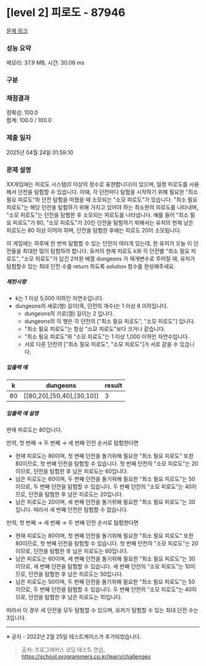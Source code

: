 # [level 2] 피로도 - 87946 

[문제 링크](https://school.programmers.co.kr/learn/courses/30/lessons/87946) 

### 성능 요약

메모리: 37.9 MB, 시간: 30.06 ms

### 구분

 > 

### 채점결과

정확성: 100.0<br/>합계: 100.0 / 100.0

### 제출 일자

2025년 04월 24일 01:59:10

### 문제 설명

<p>XX게임에는 피로도 시스템(0 이상의 정수로 표현합니다)이 있으며, 일정 피로도를 사용해서 던전을 탐험할 수 있습니다. 이때, 각 던전마다 탐험을 시작하기 위해 필요한 "최소 필요 피로도"와 던전 탐험을 마쳤을 때 소모되는 "소모 피로도"가 있습니다. "최소 필요 피로도"는 해당 던전을 탐험하기 위해 가지고 있어야 하는 최소한의 피로도를 나타내며, "소모 피로도"는 던전을 탐험한 후 소모되는 피로도를 나타냅니다. 예를 들어 "최소 필요 피로도"가 80, "소모 피로도"가 20인 던전을 탐험하기 위해서는 유저의 현재 남은 피로도는 80 이상 이어야 하며, 던전을 탐험한 후에는 피로도 20이 소모됩니다.</p>

<p>이 게임에는 하루에 한 번씩 탐험할 수 있는 던전이 여러개 있는데, 한 유저가 오늘 이 던전들을 최대한 많이 탐험하려 합니다. 유저의 현재 피로도 k와 각 던전별 "최소 필요 피로도", "소모 피로도"가 담긴 2차원 배열 dungeons 가 매개변수로 주어질 때, 유저가 탐험할수 있는 최대 던전 수를 return 하도록 solution 함수를 완성해주세요.</p>

<h5>제한사항</h5>

<ul>
<li>k는 1 이상 5,000 이하인 자연수입니다.</li>
<li>dungeons의 세로(행) 길이(즉, 던전의 개수)는 1 이상 8 이하입니다.

<ul>
<li>dungeons의 가로(열) 길이는 2 입니다.</li>
<li>dungeons의 각 행은 각 던전의 ["최소 필요 피로도", "소모 피로도"] 입니다.</li>
<li>"최소 필요 피로도"는 항상 "소모 피로도"보다 크거나 같습니다.</li>
<li>"최소 필요 피로도"와 "소모 피로도"는 1 이상 1,000 이하인 자연수입니다.</li>
<li>서로 다른 던전의 ["최소 필요 피로도", "소모 피로도"]가 서로 같을 수 있습니다. </li>
</ul></li>
</ul>

<h5>입출력 예</h5>
<table class="table">
        <thead><tr>
<th>k</th>
<th>dungeons</th>
<th>result</th>
</tr>
</thead>
        <tbody><tr>
<td>80</td>
<td>[[80,20],[50,40],[30,10]]</td>
<td>3</td>
</tr>
</tbody>
      </table>
<h5>입출력 예 설명</h5>

<p>현재 피로도는 80입니다.</p>

<p>만약, 첫 번째 → 두 번째 → 세 번째 던전 순서로 탐험한다면</p>

<ul>
<li>현재 피로도는 80이며, 첫 번째 던전을 돌기위해 필요한 "최소 필요 피로도" 또한 80이므로, 첫 번째 던전을 탐험할 수 있습니다. 첫 번째 던전의 "소모 피로도"는 20이므로, 던전을 탐험한 후 남은 피로도는 60입니다.</li>
<li>남은 피로도는 60이며, 두 번째 던전을 돌기위해 필요한 "최소 필요 피로도"는 50이므로, 두 번째 던전을 탐험할 수 있습니다. 두 번째 던전의 "소모 피로도"는 40이므로, 던전을 탐험한 후 남은 피로도는 20입니다.</li>
<li>남은 피로도는 20이며, 세 번째 던전을 돌기위해 필요한 "최소 필요 피로도"는 30입니다. 따라서 세 번째 던전은 탐험할 수 없습니다.</li>
</ul>

<p>만약, 첫 번째 → 세 번째 → 두 번째 던전 순서로 탐험한다면</p>

<ul>
<li>현재 피로도는 80이며, 첫 번째 던전을 돌기위해 필요한 "최소 필요 피로도" 또한 80이므로, 첫 번째 던전을 탐험할 수 있습니다. 첫 번째 던전의 "소모 피로도"는 20이므로, 던전을 탐험한 후 남은 피로도는 60입니다.</li>
<li>남은 피로도는 60이며, 세 번째 던전을 돌기위해 필요한 "최소 필요 피로도"는 30이므로, 세 번째 던전을 탐험할 수 있습니다. 세 번째 던전의 "소모 피로도"는 10이므로, 던전을 탐험한 후 남은 피로도는 50입니다.</li>
<li>남은 피로도는 50이며, 두 번째 던전을 돌기위해 필요한 "최소 필요 피로도"는 50이므로, 두 번째 던전을 탐험할 수 있습니다. 두 번째 던전의 "소모 피로도"는 40이므로, 던전을 탐험한 후 남은 피로도는 10입니다.</li>
</ul>

<p>따라서 이 경우 세 던전을 모두 탐험할 수 있으며, 유저가 탐험할 수 있는 최대 던전 수는 3입니다.</p>

<hr>

<p>※ 공지 - 2022년 2월 25일 테스트케이스가 추가되었습니다.</p>


> 출처: 프로그래머스 코딩 테스트 연습, https://school.programmers.co.kr/learn/challenges